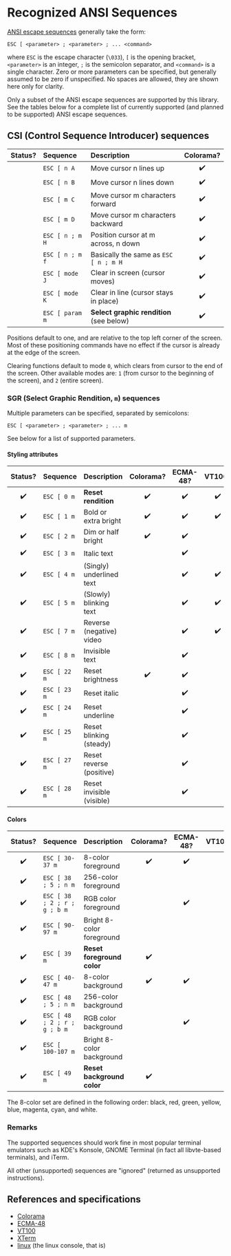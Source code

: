 # Recognized ANSI Sequences

[ANSI escape sequences](https://en.wikipedia.org/wiki/ANSI_escape_code)
generally take the form:

    ESC [ <parameter> ; <parameter> ; ... <command>

where `ESC` is the escape character (`\033`), `[` is the opening bracket,
`<parameter>` is an integer, `;` is the semicolon separator, and `<command>` is
a single character. Zero or more parameters can be specified, but generally
assumed to be zero if unspecified. No spaces are allowed, they are shown here
only for clarity.

Only a subset of the ANSI escape sequences are supported by this library. See
the tables below for a complete list of currently supported (and planned to be
supported) ANSI escape sequences.

## CSI (Control Sequence Introducer) sequences

| Status? | Sequence        | Description                              | Colorama? |
| :-----: | :-------------- | :--------------------------------------- | :-------: |
|         | `ESC [ n A`     | Move cursor n lines up                   |    ✔️     |
|         | `ESC [ n B`     | Move cursor n lines down                 |    ✔️     |
|         | `ESC [ m C`     | Move cursor m characters forward         |    ✔️     |
|         | `ESC [ m D`     | Move cursor m characters backward        |    ✔️     |
|         | `ESC [ n ; m H` | Position cursor at m across, n down      |    ✔️     |
|         | `ESC [ n ; m f` | Basically the same as `ESC [ n ; m H`    |    ✔️     |
|         | `ESC [ mode J`  | Clear in screen (cursor moves)           |    ✔️     |
|         | `ESC [ mode K`  | Clear in line (cursor stays in place)    |    ✔️     |
|         | `ESC [ param m` | **Select graphic rendition** (see below) |    ✔️     |

Positions default to one, and are relative to the top left corner of the screen.
Most of these positioning commands have no effect if the cursor is already at
the edge of the screen.

Clearing functions default to mode `0`, which clears from cursor to the end of
the screen. Other available modes are: `1` (from cursor to the beginning of the
screen), and `2` (entire screen).

### SGR (Select Graphic Rendition, `m`) sequences

Multiple parameters can be specified, separated by semicolons:

    ESC [ <parameter> ; <parameter> ; ... m

See below for a list of supported parameters.

#### Styling attributes

| Status? | Sequence     | Description               | Colorama? | ECMA-48? | VT100? | XTerm? | Linux? | Windows? |
| :-----: | :----------- | :------------------------ | :-------: | :------: | :----: | :----: | :----: | :------: |
|   ✔️    | `ESC [ 0 m`  | **Reset rendition**       |    ✔️     |    ✔️    |   ✔️   |   ✔️   |   ✔️   |    ✔️    |
|   ✔️    | `ESC [ 1 m`  | Bold or extra bright      |    ✔️     |    ✔️    |   ✔️   |   ✔️   |   ✔️   |    ✔️    |
|   ✔️    | `ESC [ 2 m`  | Dim or half bright        |    ✔️     |    ✔️    |        |   ✔️   |   ✔️   |          |
|   ✔️    | `ESC [ 3 m`  | Italic text               |           |    ✔️    |        |   ✔️   |        |          |
|   ✔️    | `ESC [ 4 m`  | (Singly) underlined text  |           |    ✔️    |   ✔️   |   ✔️   |   ✔️   |    ✔️    |
|   ✔️    | `ESC [ 5 m`  | (Slowly) blinking text    |           |    ✔️    |   ✔️   |   ✔️   |   ✔️   |          |
|   ✔️    | `ESC [ 7 m`  | Reverse (negative) video  |           |    ✔️    |   ✔️   |   ✔️   |   ✔️   |    ✔️    |
|   ✔️    | `ESC [ 8 m`  | Invisible text            |           |    ✔️    |        |   ✔️   |        |          |
|   ✔️    | `ESC [ 22 m` | Reset brightness          |    ✔️     |    ✔️    |        |   ✔️   |   ✔️   |    ✔️    |
|   ✔️    | `ESC [ 23 m` | Reset italic              |           |    ✔️    |        |   ✔️   |        |          |
|   ✔️    | `ESC [ 24 m` | Reset underline           |           |    ✔️    |        |   ✔️   |   ✔️   |    ✔️    |
|   ✔️    | `ESC [ 25 m` | Reset blinking (steady)   |           |    ✔️    |        |   ✔️   |   ✔️   |          |
|   ✔️    | `ESC [ 27 m` | Reset reverse (positive)  |           |    ✔️    |        |   ✔️   |   ✔️   |    ✔️    |
|   ✔️    | `ESC [ 28 m` | Reset invisible (visible) |           |    ✔️    |        |   ✔️   |        |          |

#### Colors

| Status? | Sequence                     | Description                | Colorama? | ECMA-48? | VT100? | XTerm? | Linux? | Windows? |
| :-----: | :--------------------------- | :------------------------- | :-------: | :------: | :----: | :----: | :----: | :------: |
|   ✔️    | `ESC [ 30-37 m`              | 8-color foreground         |    ✔️     |    ✔️    |        |   ✔️   |   ✔️   |    ?     |
|   ✔️    | `ESC [ 38 ; 5 ; n m`         | 256-color foreground       |           |
|   ✔️    | `ESC [ 38 ; 2 ; r ; g ; b m` | RGB color foreground       |           |    ✔️    |        |   ✔️   |   ✔️   |    ?     |
|   ✔️    | `ESC [ 90-97 m`              | Bright 8-color foreground  |           |
|   ✔️    | `ESC [ 39 m`                 | **Reset foreground color** |    ✔️     |
|   ✔️    | `ESC [ 40-47 m`              | 8-color background         |    ✔️     |    ✔️    |        |   ✔️   |   ✔️   |    ?     |
|   ✔️    | `ESC [ 48 ; 5 ; n m`         | 256-color background       |           |
|   ✔️    | `ESC [ 48 ; 2 ; r ; g ; b m` | RGB color background       |           |    ✔️    |        |   ✔️   |   ✔️   |    ?     |
|   ✔️    | `ESC [ 100-107 m`            | Bright 8-color background  |           |
|   ✔️    | `ESC [ 49 m`                 | **Reset background color** |    ✔️     |

The 8-color set are defined in the following order: black, red, green, yellow,
blue, magenta, cyan, and white.

### Remarks

The supported sequences should work fine in most popular terminal emulators such
as KDE's Konsole, GNOME Terminal (in fact all libvte-based terminals), and
iTerm.

All other (unsupported) sequences are "ignored" (returned as unsupported
instructions).

## References and specifications

-   [Colorama](https://github.com/tartley/colorama#recognised-ansi-sequences)
-   [ECMA-48](https://www.ecma-international.org/publications-and-standards/standards/ecma-48/)
-   [VT100](https://vt100.net/docs/vt100-ug/chapter3.html#SGR)
-   [XTerm](https://invisible-island.net/xterm/ctlseqs/ctlseqs.html)
-   [linux](https://man7.org/linux/man-pages/man4/console_codes.4.html) (the
    linux console, that is)
